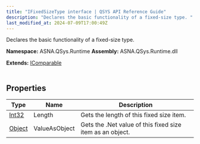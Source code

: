```yaml
---
title: "IFixedSizeType interface | QSYS API Reference Guide"
description: "Declares the basic functionality of a fixed-size type. "
last_modified_at: 2024-07-09T17:00:49Z
---
```


Declares the basic functionality of a fixed-size type.

**Namespace:** ASNA.QSys.Runtime
**Assembly:** ASNA.QSys.Runtime.dll

**Extends:** [IComparable](https://learn.microsoft.com/en-us/dotnet/api/system.icomparable-1?view=net-8.0)
<br>
<br>

## Properties

| Type | Name | Description
| --- | --- | --- 
| [Int32](https://learn.microsoft.com/en-us/dotnet/csharp/language-reference/builtin-types/integral-numeric-types) | Length | Gets the length of this fixed size item. |
| [Object](https://docs.microsoft.com/en-us/dotnet/api/system.object) | ValueAsObject | Gets the .Net value of this fixed size item as an object. |
